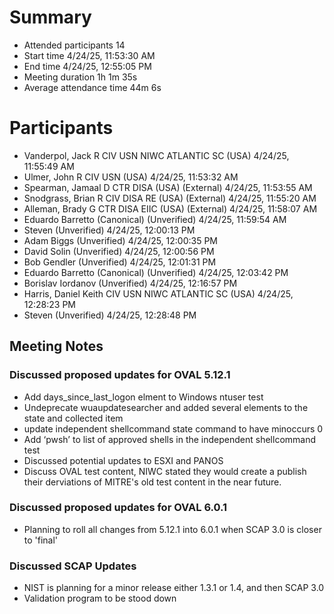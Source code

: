 # Summary	
- Attended participants	14
- Start time	4/24/25, 11:53:30 AM
- End time	4/24/25, 12:55:05 PM
- Meeting duration	1h 1m 35s
- Average attendance time	44m 6s
	
# Participants	
- Vanderpol, Jack R CIV USN NIWC ATLANTIC SC (USA)	4/24/25, 11:55:49 AM
- Ulmer, John R CIV USN (USA)	4/24/25, 11:53:32 AM
- Spearman, Jamaal D CTR DISA (USA) (External)	4/24/25, 11:53:55 AM
- Snodgrass, Brian R CIV DISA RE (USA) (External)	4/24/25, 11:55:20 AM
- Alleman, Brady G CTR DISA EIIC (USA) (External)	4/24/25, 11:58:07 AM
- Eduardo Barretto (Canonical) (Unverified)	4/24/25, 11:59:54 AM
- Steven (Unverified)	4/24/25, 12:00:13 PM
- Adam Biggs (Unverified)	4/24/25, 12:00:35 PM
- David Solin (Unverified)	4/24/25, 12:00:56 PM
- Bob Gendler (Unverified)	4/24/25, 12:01:31 PM
- Eduardo Barretto (Canonical) (Unverified)	4/24/25, 12:03:42 PM
- Borislav Iordanov (Unverified)	4/24/25, 12:16:57 PM
- Harris, Daniel Keith CIV USN NIWC ATLANTIC SC (USA)	4/24/25, 12:28:23 PM
- Steven (Unverified)	4/24/25, 12:28:48 PM

## Meeting Notes
### Discussed proposed updates for OVAL 5.12.1
- Add days_since_last_logon elment to Windows ntuser test
- Undeprecate wuaupdatesearcher and added several elements to the state and collected item
- update independent shellcommand state command to have minoccurs 0
- Add ‘pwsh’ to list of approved shells in the independent shellcommand test
- Discussed potential updates to ESXI and PANOS
- Discuss OVAL test content, NIWC stated they would create a publish their derviations of MITRE's old test content in the near future.

### Discussed proposed updates for OVAL 6.0.1
- Planning to roll all changes from 5.12.1 into 6.0.1 when SCAP 3.0 is closer to 'final'

### Discussed SCAP Updates
- NIST is planning for a minor release either 1.3.1 or 1.4, and then SCAP 3.0
- Validation program to be stood down
